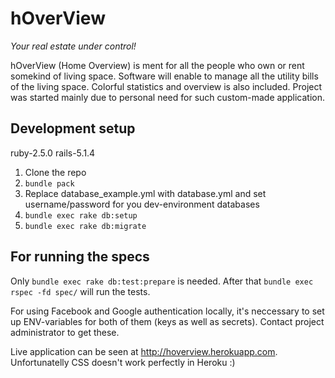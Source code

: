 # hOverView
*Your real estate under control!*

hOverView (Home Overview) is ment for all the people who own or rent somekind of living space.
Software will enable to manage all the utility bills of the living space. Colorful statistics and overview is also included.
Project was started mainly due to personal need for such custom-made application.

## Development setup
ruby-2.5.0
rails-5.1.4

1. Clone the repo
2. `bundle pack`
3. Replace database_example.yml with database.yml and set username/password for you dev-environment databases
4. `bundle exec rake db:setup`
5. `bundle exec rake db:migrate`

## For running the specs

Only `bundle exec rake db:test:prepare` is needed. After that `bundle exec rspec -fd spec/` will run the tests.

For using Facebook and Google authentication locally, it's neccessary to set up ENV-variables for both of them (keys as well as secrets).
Contact project administrator to get these.

Live application can be seen at http://hoverview.herokuapp.com. Unfortunatelly CSS doesn't work perfectly in Heroku :)
